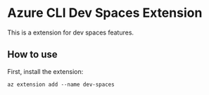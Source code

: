 # Azure CLI Dev Spaces Extension #
This is a extension for dev spaces features.

## How to use ##
First, install the extension:
```
az extension add --name dev-spaces
```

```